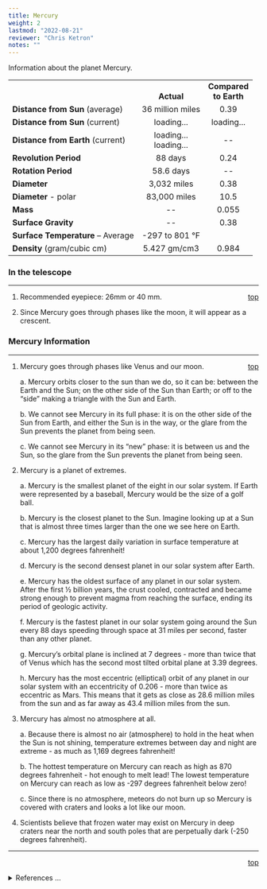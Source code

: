 ```yaml
---
title: Mercury
weight: 2
lastmod: "2022-08-21"
reviewer: "Chris Ketron"
notes: ""
---
```


<script src="/js/whatsup.js"></script>
<script src="/js/utils.js"></script>
<script type="text/javascript">
	var objectName ="Mercury"
	var objectDesc ="Closest Planet to the Sun"
	var objectImage="mercury.jpg"
</script>
<script type="text/javascript">
	setInterval(function(){
		fetch("../data.json")
			.then(function(response) {
				return response.json();
			})
			.then(function(data) {
				var d=new Date();
				var v=interpolate(data.Mercury.sun_distance,d.valueOf()/1000);
				document.getElementById("dist_sun").innerText=au_to_mi(v).numberFormat(3)+' miles';
				document.getElementById("dist_sun_au").innerText=v.numberFormat(3);
				var v=interpolate(data.Mercury.earth_distance,d.valueOf()/1000);
				document.getElementById("dist_earth").innerText=au_to_mi(v).numberFormat(3)+' miles';
				document.getElementById("dist_earth_light").innerText=au_to_ls(v).timeFormat()+' light-time';
			})
			.catch(function(error) {
				console.log('error: '+error);
			});
		}, 1000);
</script>

<span style='float:right;'><div id=whatsup></div></span>

Information about the planet Mercury.

|                                   |                                         |                                          |
| --------------------------------- | :-------------------------------------: | :--------------------------------------: |
|                                   |             <br/>**Actual**             |        **Compared<br/>to Earth**         |
| **Distance from Sun** (average)   |            36 million miles             |                   0.39                   |
| **Distance from Sun** (current)   |  <span id="dist_sun">loading...</span>  | <span id="dist_sun_au">loading...</span> |
| **Distance from Earth** (current) | <span id="dist_earth">loading...</span><br /><span id="dist_earth_light">loading...</span> |                    --                    |
| **Revolution Period**             |                 88 days                 |                   0.24                   |
| **Rotation Period**               |                58.6 days                |                    --                    |
| **Diameter**                      |               3,032 miles               |                   0.38                   |
| **Diameter** - polar              |              83,000 miles               |                   10.5                   |
| **Mass**                          |                   --                    |                  0.055                   |
| **Surface Gravity**               |                   --                    |                   0.38                   |
| **Surface Temperature** – Average |           -297 to 801 &deg;F            |                                          |
| **Density** (gram/cubic cm)       |              5.427 gm/cm3               |                  0.984                   |

### In the telescope

---
<span style='float:right;'>[top](#)</span>

1. Recommended eyepiece: 26mm or 40 mm.

2. Since Mercury goes through phases like the moon, it will appear as a crescent.

### Mercury Information

---
<span style='float:right;'>[top](#)</span>

1. Mercury goes through phases like Venus and our moon.

   a. Mercury orbits closer to the sun than we do, so it can be: between the Earth and the Sun; on the other side of the Sun than Earth; or off to the “side” making a triangle with the Sun and Earth.

   b. We cannot see Mercury in its full phase: it is on the other side of the Sun from Earth, and either the Sun is in the way, or the glare from the Sun prevents the planet from being seen.

   c. We cannot see Mercury in its “new” phase: it is between us and the Sun, so the glare from the Sun prevents the planet from being seen.

2. Mercury is a planet of extremes.

   a. Mercury is the smallest planet of the eight in our solar system. If Earth were represented by a baseball, Mercury would be the size of a golf ball.

   b. Mercury is the closest planet to the Sun. Imagine looking up at a Sun that is almost three times larger than the one we see here on Earth.

   c. Mercury has the largest daily variation in surface temperature at about 1,200 degrees fahrenheit!

   d. Mercury is the second densest planet in our solar system after Earth.

   e. Mercury has the oldest surface of any planet in our solar system. After the first ½ billion years, the crust cooled, contracted and became strong enough to prevent magma from reaching the surface, ending its period of geologic activity.

   f. Mercury is the fastest planet in our solar system going around the Sun every 88 days speeding through space at 31 miles per second, faster than any other planet.

   g. Mercury’s orbital plane is inclined at 7 degrees - more than twice that of Venus which has the second most tilted orbital plane at 3.39 degrees.

   h. Mercury has the most eccentric (elliptical) orbit of any planet in our solar system with an eccentricity of 0.206 - more than twice as eccentric as Mars. This means that it gets as close as 28.6 million miles from the sun and as far away as 43.4 million miles from the sun.

3. Mercury has almost no atmosphere at all.

   a. Because there is almost no air (atmosphere) to hold in the heat when the Sun is not shining, temperature extremes between day and night are extreme - as much as 1,169 degrees fahrenheit!

   b. The hottest temperature on Mercury can reach as high as 870 degrees fahrenheit - hot enough to melt lead! The lowest temperature on Mercury can reach as low as -297 degrees fahrenheit below zero!

   c. Since there is no atmosphere, meteors do not burn up so Mercury is covered with craters and looks a lot like our moon.

4. Scientists believe that frozen water may exist on Mercury in deep craters near the north and south poles that are perpetually dark (-250 degrees fahrenheit).

---
<span style='float:right;'>[top](#)</span>
<br/>
<details>
<summary>References ...</summary>

|   |   |   | 
| ----------------- | ----------- | --------------------------------------------------------------------------------------------------------------- |
| **Item**          | **Updated** | **Notes**                                                                                                       |
| Distance from Sun | 2017-05-04  | <https://solarsystem.nasa.gov/planets/mercury/facts>                                                            |
| Revolution Period | 2017-05-04  | <https://solarsystem.nasa.gov/planets/mercury/facts>                                                            |
| Rotation Period   | 2017-05-04  | <https://solarsystem.nasa.gov/planets/mercury/facts>                                                            |
| Diameter          | 2017-05-04  | <https://solarsystem.nasa.gov/planets/mercury/facts>                                                            |
| Mass              | 2017-05-04  | <https://solarsystem.nasa.gov/planets/mercury/facts>                                                            |
| Surface Gravity   | 2017-05-04  | <https://solarsystem.nasa.gov/planets/mercury/facts>                                                            |
| Temperature       | 2017-05-04  | <https://solarsystem.nasa.gov/planets/mercury/facts>                                                            |
| Density           | 2017-05-04  | <https://solarsystem.nasa.gov/planets/mercury/facts>                                                            |
| Other Information | 2017-05-04  | <https://solarsystem.nasa.gov/planets/mercury/facts><br/><http://www.windows2universe.org/mercury/mercury.html> |
</details>
